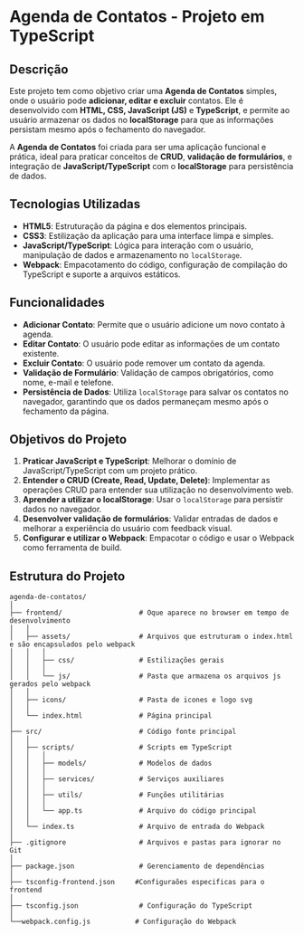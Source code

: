 # **Agenda de Contatos - Projeto em TypeScript**

## Descrição

Este projeto tem como objetivo criar uma **Agenda de Contatos** simples, onde o usuário pode **adicionar, editar e excluir** contatos. Ele é desenvolvido com **HTML, CSS, JavaScript (JS)** e **TypeScript**, e permite ao usuário armazenar os dados no **localStorage** para que as informações persistam mesmo após o fechamento do navegador.

A **Agenda de Contatos** foi criada para ser uma aplicação funcional e prática, ideal para praticar conceitos de **CRUD**, **validação de formulários**, e integração de **JavaScript/TypeScript** com o **localStorage** para persistência de dados.

## Tecnologias Utilizadas

- **HTML5**: Estruturação da página e dos elementos principais.
- **CSS3**: Estilização da aplicação para uma interface limpa e simples.
- **JavaScript/TypeScript**: Lógica para interação com o usuário, manipulação de dados e armazenamento no `localStorage`.
- **Webpack**: Empacotamento do código, configuração de compilação do TypeScript e suporte a arquivos estáticos.

## Funcionalidades

- **Adicionar Contato**: Permite que o usuário adicione um novo contato à agenda.
- **Editar Contato**: O usuário pode editar as informações de um contato existente.
- **Excluir Contato**: O usuário pode remover um contato da agenda.
- **Validação de Formulário**: Validação de campos obrigatórios, como nome, e-mail e telefone.
- **Persistência de Dados**: Utiliza `localStorage` para salvar os contatos no navegador, garantindo que os dados permaneçam mesmo após o fechamento da página.

## Objetivos do Projeto

1. **Praticar JavaScript e TypeScript**: Melhorar o domínio de JavaScript/TypeScript com um projeto prático.
2. **Entender o CRUD (Create, Read, Update, Delete)**: Implementar as operações CRUD para entender sua utilização no desenvolvimento web.
3. **Aprender a utilizar o localStorage**: Usar o `localStorage` para persistir dados no navegador.
4. **Desenvolver validação de formulários**: Validar entradas de dados e melhorar a experiência do usuário com feedback visual.
5. **Configurar e utilizar o Webpack**: Empacotar o código e usar o Webpack como ferramenta de build.

## Estrutura do Projeto

```plaintext
agenda-de-contatos/
│
├── frontend/                   # Oque aparece no browser em tempo de desenvolvimento
│   │
│   ├── assets/                 # Arquivos que estruturam o index.html e são encapsulados pelo webpack
│   │   │
│   │   ├── css/                # Estilizações gerais
│   │   │     
│   │   └── js/                 # Pasta que armazena os arquivos js gerados pelo webpack
│   │
│   ├── icons/                  # Pasta de icones e logo svg
│   │
│   └── index.html              # Página principal
│
├── src/                        # Código fonte principal
│   │
│   ├── scripts/                # Scripts em TypeScript
│   │   │
│   │   ├── models/             # Modelos de dados
│   │   │   
│   │   ├── services/           # Serviços auxiliares
│   │   │
│   │   ├── utils/              # Funções utilitárias       
│   │   │
│   │   └── app.ts              # Arquivo do código principal
│   │
│   └── index.ts                # Arquivo de entrada do Webpack
│
├── .gitignore                  # Arquivos e pastas para ignorar no Git
│
├── package.json                # Gerenciamento de dependências
│
├── tsconfig-frontend.json     #Configuraões especificas para o frontend
│
├── tsconfig.json               # Configuração do TypeScript
│
└──webpack.config.js           # Configuração do Webpack

